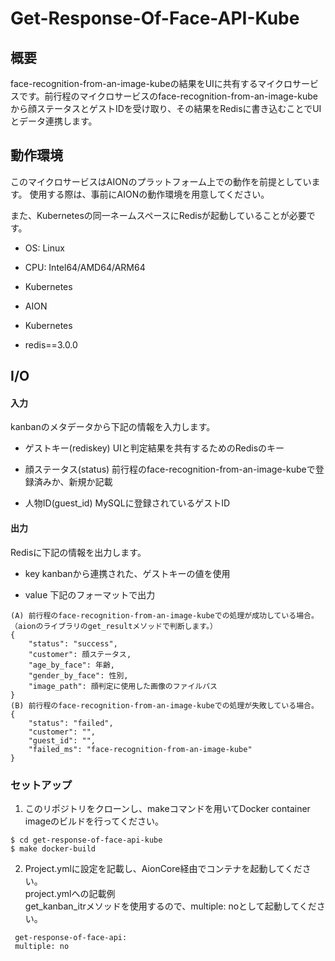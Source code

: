 # Get-Response-Of-Face-API-Kube  
## 概要 
face-recognition-from-an-image-kubeの結果をUIに共有するマイクロサービスです。前行程のマイクロサービスのface-recognition-from-an-image-kubeから顔ステータスとゲストIDを受け取り、その結果をRedisに書き込むことでUIとデータ連携します。


## 動作環境
このマイクロサービスはAIONのプラットフォーム上での動作を前提としています。 使用する際は、事前にAIONの動作環境を用意してください。

また、Kubernetesの同一ネームスペースにRedisが起動していることが必要です。

- OS: Linux
  
- CPU: Intel64/AMD64/ARM64
 
- Kubernetes
 
- AION
 
- Kubernetes

- redis==3.0.0

## I/O
#### 入力
kanbanのメタデータから下記の情報を入力します。

* ゲストキー(rediskey)
UIと判定結果を共有するためのRedisのキー

* 顔ステータス(status)
前行程のface-recognition-from-an-image-kubeで登録済みか、新規か記載

* 人物ID(guest_id)
MySQLに登録されているゲストID
#### 出力  
Redisに下記の情報を出力します。

* key
kanbanから連携された、ゲストキーの値を使用

* value
下記のフォーマットで出力
```
(A) 前行程のface-recognition-from-an-image-kubeでの処理が成功している場合。（aionのライブラリのget_resultメソッドで判断します。）
{
    "status": "success",
    "customer": 顔ステータス,
    "age_by_face": 年齢,
    "gender_by_face": 性別,
    "image_path": 顔判定に使用した画像のファイルパス
}
(B) 前行程のface-recognition-from-an-image-kubeでの処理が失敗している場合。
{
    "status": "failed",
    "customer": "",
    "guest_id": "",
    "failed_ms": "face-recognition-from-an-image-kube"
}
```
### セットアップ  
1. このリポジトリをクローンし、makeコマンドを用いてDocker container imageのビルドを行ってください。
  
```
$ cd get-response-of-face-api-kube
$ make docker-build
```

2. Project.ymlに設定を記載し、AionCore経由でコンテナを起動してください。  
project.ymlへの記載例  
get_kanban_itrメソッドを使用するので、multiple: noとして起動してください。

```
 get-response-of-face-api:
 multiple: no
```